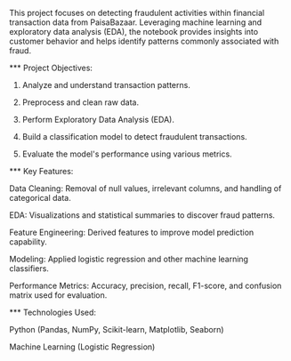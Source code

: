 This project focuses on detecting fraudulent activities within financial transaction data from PaisaBazaar. Leveraging machine learning and exploratory data analysis (EDA), the notebook provides insights into customer behavior and helps identify patterns commonly associated with fraud.

*** Project Objectives:

1. Analyze and understand transaction patterns.

2. Preprocess and clean raw data.

3. Perform Exploratory Data Analysis (EDA).

4. Build a classification model to detect fraudulent transactions.

5. Evaluate the model's performance using various metrics.


*** Key Features:

Data Cleaning: Removal of null values, irrelevant columns, and handling of categorical data.

EDA: Visualizations and statistical summaries to discover fraud patterns.

Feature Engineering: Derived features to improve model prediction capability.

Modeling: Applied logistic regression and other machine learning classifiers.

Performance Metrics: Accuracy, precision, recall, F1-score, and confusion matrix used for evaluation.


*** Technologies Used:

Python (Pandas, NumPy, Scikit-learn, Matplotlib, Seaborn)

Machine Learning (Logistic Regression)
